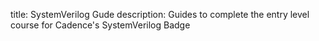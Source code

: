 
title: SystemVerilog Gude
description: Guides to complete the entry level course for Cadence's SystemVerilog Badge
